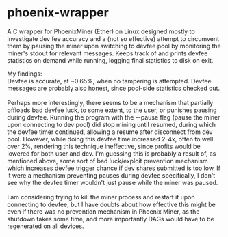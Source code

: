 # phoenix-wrapper

A C wrapper for PhoenixMiner (Ether) on Linux designed mostly to investigate dev fee accuracy and a (not so effective) attempt to circumvent them by pausing the miner
upon switching to devfee pool by monitoring the miner's stdout for relevant messages. Keeps track of and prints devfee statistics on demand while running, logging
final statistics to disk on exit. 

My findings: </br>
Devfee is accurate, at ~0.65%, when no tampering is attempted. Devfee messages are probably also honest, since pool-side statistics checked out.</br></br>
Perhaps more interestingly, there seems to be a mechanism that partially offloads bad devfee luck, to some extent, to the user, or punishes pausing during
devfee. Running the program with the --pause flag (pause the miner upon connecting to dev pool) did stop mining until resumed, during which the devfee
timer continued, allowing a resume after disconnect from dev pool. However, while doing this devfee time increased 2-4x, often to well over 2%, rendering this technique
ineffective, since profits would be lowered for both user and dev. I'm guessing this is probably a result of, as mentioned above, some sort of bad luck/exploit
prevention mechanism which increases devfee trigger chance if dev shares submitted is too low. If it were a mechanism preventing pauses during devfee specifically,
I don't see why the devfee timer wouldn't just pause while the miner was paused. </br></br>
I am considering trying to kill the miner process and restart it upon connecting to devfee, but I have doubts about how effective this might be even if there was no
prevention mechanism in Phoenix Miner, as the shutdown takes some time, and more importantly DAGs would have to be regenerated on all devices.
